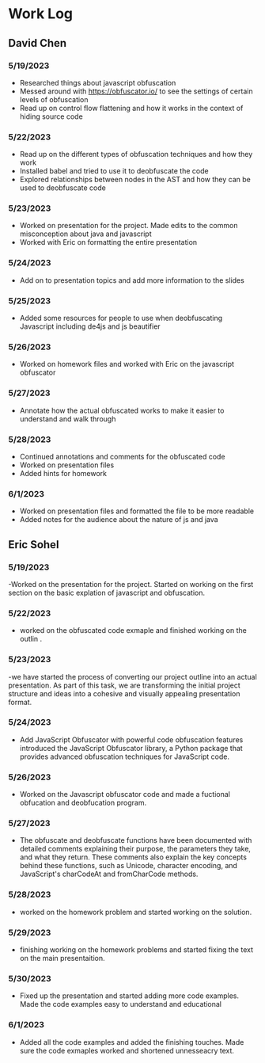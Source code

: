 # Work Log

## David Chen

### 5/19/2023

- Researched things about javascript obfuscation
- Messed around with https://obfuscator.io/ to see the settings of certain levels of obfuscation
- Read up on control flow flattening and how it works in the context of hiding source code

### 5/22/2023

- Read up on the different types of obfuscation techniques and how they work
- Installed babel and tried to use it to deobfuscate the code
- Explored relationships between nodes in the AST and how they can be used to deobfuscate code

### 5/23/2023

- Worked on presentation for the project. Made edits to the common misconception about java and javascript
- Worked with Eric on formatting the entire presentation

### 5/24/2023

- Add on to presentation topics and add more information to the slides

### 5/25/2023

- Added some resources for people to use when deobfuscating Javascript including de4js and js beautifier

### 5/26/2023

- Worked on homework files and worked with Eric on the javascript obfuscator

### 5/27/2023

- Annotate how the actual obfuscated works to make it easier to understand and walk through

### 5/28/2023

- Continued annotations and comments for the obfuscated code
- Worked on presentation files
- Added hints for homework

### 6/1/2023

- Worked on presentation files and formatted the file to be more readable
- Added notes for the audience about the nature of js and java

## Eric Sohel

### 5/19/2023

-Worked on the presentation for the project. Started on working on the first section on the basic explation of javascript and obfuscation.

### 5/22/2023

- worked on the obfuscated code exmaple and finished working on the outlin .

### 5/23/2023

-we have started the process of converting our project outline into an actual presentation. As part of this task, we are transforming the initial project structure and ideas into a cohesive and visually appealing presentation format.

### 5/24/2023

- Add JavaScript Obfuscator with powerful code obfuscation features
  introduced the JavaScript Obfuscator library, a Python package that provides advanced obfuscation techniques for JavaScript code.

### 5/26/2023

- Worked on the Javascript obfuscator code and made a fuctional obfucation and deobfucation program.

### 5/27/2023

- The obfuscate and deobfuscate functions have been documented with detailed comments explaining their purpose, the parameters they take, and what they return. These comments also explain the key concepts behind these functions, such as Unicode, character encoding, and JavaScript's charCodeAt and fromCharCode methods.

### 5/28/2023

- worked on the homework problem and started working on the solution.

### 5/29/2023

- finishing working on the homework problems and started fixing the text on the main presentaition.

### 5/30/2023

- Fixed up the presentation and started adding more code examples. Made the code examples easy to understand and educational

### 6/1/2023

- Added all the code examples and added the finishing touches. Made sure the code exmaples worked and shortened unnesseacry text.
